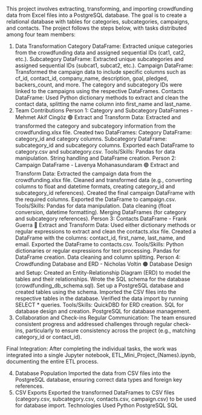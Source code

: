 This project involves extracting, transforming, and importing crowdfunding data from Excel files into a PostgreSQL database. The goal is to create a relational database with tables for categories, subcategories, campaigns, and contacts. The project follows the steps below, with tasks distributed among four team members:

1. Data Transformation
Category DataFrame: Extracted unique categories from the crowdfunding data and assigned sequential IDs (cat1, cat2, etc.).
Subcategory DataFrame: Extracted unique subcategories and assigned sequential IDs (subcat1, subcat2, etc.).
Campaign DataFrame: Transformed the campaign data to include specific columns such as cf_id, contact_id, company_name, description, goal, pledged, backers_count, and more. The category and subcategory IDs were linked to the campaigns using the respective DataFrames.
Contacts DataFrame: Used Python dictionary methods to extract and clean the contact data, splitting the name column into first_name and last_name.
2. Team Contributions
Person 1: Category and Subcategory DataFrames - Mehmet Akif Cingöz 🟢
Extract and Transform Data:
Extracted and transformed the category and subcategory information from the crowdfunding.xlsx file.
Created two DataFrames:
Category DataFrame: category_id and category columns.
Subcategory DataFrame: subcategory_id and subcategory columns.
Exported each DataFrame to category.csv and subcategory.csv.
Tools/Skills:
Pandas for data manipulation.
String handling and DataFrame creation.
Person 2: Campaign DataFrame - Lavenya Mohanasundaram 🟣
Extract and Transform Data:
Extracted the campaign data from the crowdfunding.xlsx file.
Cleaned and transformed data (e.g., converting columns to float and datetime formats, creating category_id and subcategory_id references).
Created the final campaign DataFrame with the required columns.
Exported the DataFrame to campaign.csv.
Tools/Skills:
Pandas for data manipulation.
Data cleaning (float conversion, datetime formatting).
Merging DataFrames (for category and subcategory references).
Person 3: Contacts DataFrame - Frank Guerra 🔵
Extract and Transform Data:
Used either dictionary methods or regular expressions to extract and clean the contacts.xlsx file.
Created a DataFrame with the columns: contact_id, first_name, last_name, and email.
Exported the DataFrame to contacts.csv.
Tools/Skills:
Python dictionaries or regular expressions for text processing.
Pandas for DataFrame creation.
Data cleaning and column splitting.
Person 4: Crowdfunding Database and ERD - Nicholas Voltin 🟠
Database Design and Setup:
Created an Entity-Relationship Diagram (ERD) to model the tables and their relationships.
Wrote the SQL schema for the database (crowdfunding_db_schema.sql).
Set up a PostgreSQL database and created tables using the schema.
Imported the CSV files into the respective tables in the database.
Verified the data import by running SELECT * queries.
Tools/Skills:
QuickDBD for ERD creation.
SQL for database design and creation.
PostgreSQL for database management.
3. Collaboration and Check-ins
Regular Communication:
The team ensured consistent progress and addressed challenges through regular check-ins, particularly to ensure consistency across the project (e.g., matching category_id or contact_id).

Final Integration:
After completing the individual tasks, the work was integrated into a single Jupyter notebook, ETL_Mini_Project_{Names}.ipynb, documenting the entire ETL process.

4. Database Population
Imported the data from CSV files into the PostgreSQL database, ensuring correct data types and foreign key references.
5. CSV Exports
Exported the transformed DataFrames to CSV files (category.csv, subcategory.csv, contacts.csv, campaign.csv) to be used for database import.
Technologies Used
Python
PostgreSQL
SQL
